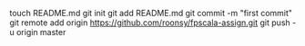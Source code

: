 touch README.md
git init
git add README.md
git commit -m "first commit"
git remote add origin https://github.com/roonsy/fpscala-assign.git
git push -u origin master
